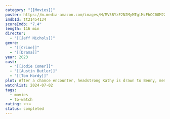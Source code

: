 ```yaml
---
category: "[[Movies]]"
poster: https://m.media-amazon.com/images/M/MV5BYzE2N2MyMTgtMzFhOC00M2ZkLWI3ODgtNTVjNzBiYzBmOGE2XkEyXkFqcGdeQXVyMjI0NjI0Nw@@._V1_SX300.jpg
imdbId: tt21454134
scoreImdb: "7.4"
length: 116 min
director:
  - "[[Jeff Nichols]]"
genre:
  - "[[Crime]]"
  - "[[Drama]]"
year: 2023
cast:
  - "[[Jodie Comer]]"
  - "[[Austin Butler]]"
  - "[[Tom Hardy]]"
plot: After a chance encounter, headstrong Kathy is drawn to Benny, member of Midwestern motorcycle club the Vandals. As the club transforms into a dangerous underworld of violence, Benny must choose between Kathy and his loyalty to the...
watchlist: 2024-07-02
tags:
  - movies
  - to-watch
rating: ⭐⭐⭐
status: completed
---
```


